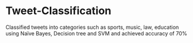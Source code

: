 # Tweet-Classification
Classified tweets into categories such as sports, music, law, education using Naïve Bayes, Decision tree and SVM and achieved accuracy of 70%

